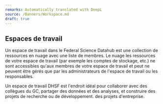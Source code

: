 ```yaml
---
remarks: Automatically translated with DeepL
source: /Banners/Workspace.md
draft: true
---
```


## Espaces de travail

Un espace de travail dans le Federal Science Datahub est une collection de ressources en nuage avec une liste de membres. Le nuage
les ressources de votre espace de travail (par exemple les comptes de stockage, etc.) ne sont accessibles qu'aux membres de votre espace de travail et
peut
ne peuvent être gérés que par les administrateurs de l'espace de travail ou les responsables.

Un espace de travail DHSF est l'endroit idéal pour collaborer avec des collègues du GC, partager des données et des analyses, et construire des projets de recherche ou de développement.
des projets d'entreprise.



